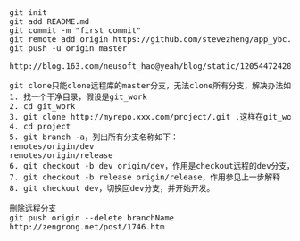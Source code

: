 <pre>
git init
git add README.md
git commit -m "first commit"
git remote add origin https://github.com/stevezheng/app_ybc.git
git push -u origin master

http://blog.163.com/neusoft_hao@yeah/blog/static/120544724201432111051994/

git clone只能clone远程库的master分支，无法clone所有分支，解决办法如下：
1. 找一个干净目录，假设是git_work
2. cd git_work
3. git clone http://myrepo.xxx.com/project/.git ,这样在git_work目录下得到一个project子目录
4. cd project
5. git branch -a，列出所有分支名称如下：
remotes/origin/dev
remotes/origin/release
6. git checkout -b dev origin/dev，作用是checkout远程的dev分支，在本地起名为dev分支，并切换到本地的dev分支
7. git checkout -b release origin/release，作用参见上一步解释
8. git checkout dev，切换回dev分支，并开始开发。

删除远程分支
git push origin --delete branchName
http://zengrong.net/post/1746.htm
</pre>
